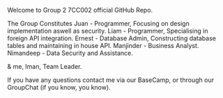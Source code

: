 Welcome to Group 2 7CC002 official GitHub Repo.

The Group Constitutes
Juan - Programmer, Focusing on design implementation aswell as security.
Liam - Programmer, Specialising in foreign API integration.
Ernest - Database Admin, Constructing database tables and maintaining in house API.
Manjinder - Business Analyst.
Nimandeep - Data Security and Assistance.

& me, Iman, Team Leader.

If you have any questions contact me via our BaseCamp, or through our GroupChat (if you know, you know).